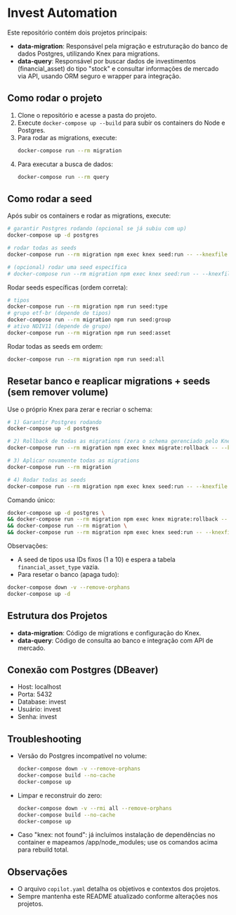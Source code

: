 # Invest Automation

Este repositório contém dois projetos principais:

- **data-migration**: Responsável pela migração e estruturação do banco de dados Postgres, utilizando Knex para migrations.
- **data-query**: Responsável por buscar dados de investimentos (financial_asset) do tipo "stock" e consultar informações de mercado via API, usando ORM seguro e wrapper para integração.

## Como rodar o projeto

1. Clone o repositório e acesse a pasta do projeto.
2. Execute `docker-compose up --build` para subir os containers do Node e Postgres.
3. Para rodar as migrations, execute:
   ```sh
   docker-compose run --rm migration
   ```
4. Para executar a busca de dados:
   ```sh
   docker-compose run --rm query
   ```

## Como rodar a seed

Após subir os containers e rodar as migrations, execute:

```sh
# garantir Postgres rodando (opcional se já subiu com up)
docker-compose up -d postgres

# rodar todas as seeds
docker-compose run --rm migration npm exec knex seed:run -- --knexfile knexfile.js

# (opcional) rodar uma seed específica
# docker-compose run --rm migration npm exec knex seed:run -- --knexfile knexfile.js --specific 20230809_seed_financial_asset_type.ts
```

Rodar seeds específicas (ordem correta):
```sh
# tipos
docker-compose run --rm migration npm run seed:type
# grupo etf-br (depende de tipos)
docker-compose run --rm migration npm run seed:group
# ativo NDIV11 (depende de grupo)
docker-compose run --rm migration npm run seed:asset
```

Rodar todas as seeds em ordem:
```sh
docker-compose run --rm migration npm run seed:all
```

## Resetar banco e reaplicar migrations + seeds (sem remover volume)

Use o próprio Knex para zerar e recriar o schema:
```sh
# 1) Garantir Postgres rodando
docker-compose up -d postgres

# 2) Rollback de todas as migrations (zera o schema gerenciado pelo Knex)
docker-compose run --rm migration npm exec knex migrate:rollback -- --knexfile knexfile.js --all

# 3) Aplicar novamente todas as migrations
docker-compose run --rm migration

# 4) Rodar todas as seeds
docker-compose run --rm migration npm exec knex seed:run -- --knexfile knexfile.js
```

Comando único:
```sh
docker-compose up -d postgres \
&& docker-compose run --rm migration npm exec knex migrate:rollback -- --knexfile knexfile.js --all \
&& docker-compose run --rm migration \
&& docker-compose run --rm migration npm exec knex seed:run -- --knexfile knexfile.js
```

Observações:
- A seed de tipos usa IDs fixos (1 a 10) e espera a tabela `financial_asset_type` vazia.
- Para resetar o banco (apaga tudo):
```sh
docker-compose down -v --remove-orphans
docker-compose up -d
```

## Estrutura dos Projetos

- **data-migration**: Código de migrations e configuração do Knex.
- **data-query**: Código de consulta ao banco e integração com API de mercado.

## Conexão com Postgres (DBeaver)
- Host: localhost
- Porta: 5432
- Database: invest
- Usuário: invest
- Senha: invest

## Troubleshooting
- Versão do Postgres incompatível no volume:
  ```sh
  docker-compose down -v --remove-orphans
  docker-compose build --no-cache
  docker-compose up
  ```
- Limpar e reconstruir do zero:
  ```sh
  docker-compose down -v --rmi all --remove-orphans
  docker-compose build --no-cache
  docker-compose up
  ```
- Caso "knex: not found": já incluímos instalação de dependências no container e mapeamos /app/node_modules; use os comandos acima para rebuild total.

## Observações
- O arquivo `copilot.yaml` detalha os objetivos e contextos dos projetos.
- Sempre mantenha este README atualizado conforme alterações nos projetos.
